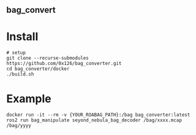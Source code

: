 bag_convert
---


# Install
```shell
# setup
git clone --recurse-submodules https://github.com/0x126/bag_converter.git
cd bag_converter/docker
./build.sh
```


# Example
```shell
docker run -it --rm -v {YOUR_ROABAG_PATH}:/bag bag_converter:latest ros2 run bag_manipulate seyond_nebula_bag_decoder /bag/xxxx.mcap /bag/yyyy
```